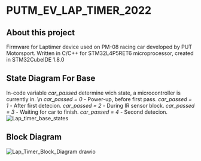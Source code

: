 # PUTM_EV_LAP_TIMER_2022
## About this project
  Firmware for Laptimer device used on PM-08 racing car developed by PUT Motorsport. 
Written in C/C++ for STM32L4P5RET6 microprocessor, created in STM32CubeIDE 1.8.0
## State Diagram For Base
In-code variable _car_passed_ determine wich state, a microcontroller is currently in. \n
_car_passed = 0_ - Power-up, before first pass.
_car_passed = 1_ - After first detecion.
_car_passed = 2_ - During IR sensor block.
_car_passed = 3_ - Waiting for car to finish.
_car_passed = 4_ - Second detecion.
![Lap_timer_base_states](https://user-images.githubusercontent.com/94369639/156034816-96426a1a-2e8b-44eb-8eba-774fa294abea.png)
## Block Diagram
![Lap_Timer_Block_Diagram drawio](https://user-images.githubusercontent.com/94369639/156026390-378947ad-38d6-482e-b2fa-1bb3afe6d8b1.png)
